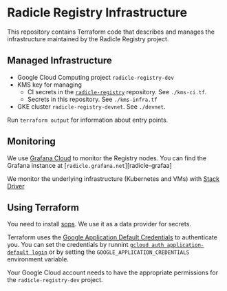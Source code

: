 Radicle Registry Infrastructure
===============================

This repository contains Terraform code that describes and manages the
infrastructure maintained by the Radicle Registry project.


Managed Infrastructure
----------------------

* Google Cloud Computing project `radicle-registry-dev`
* KMS key for managing
  * CI secrets in the [`radicle-registry`][radicle-registry] repository. See `./kms-ci.tf`.
  * Secrets in this repository. See `./kms-infra.tf`
* GKE cluster `radicle-registry-devnet`. See `./devnet`.

Run `terraform output` for information about entry points.

[radicle-registry]: https://github.com/radicle-dev/radicle-registry


Monitoring
----------

We use [Grafana Cloud][grafana-cloud] to monitor the Registry nodes. You can
find the Grafana instance at [`radicle.grafana.net`][radicle-grafaa]

We monitor the underlying infrastructure (Kubernetes and VMs) with [Stack
Driver][stack-driver]

[grafana-cloud]: https://grafana.com/orgs/radicle/api-keys
[stack-driver]: https://console.cloud.google.com/monitoring?project=radicle-registry-dev
[radicle-grafana]: https://radicle.grafana.net


Using Terraform
---------------

You need to install [sops][]. We use it as a data provider for secrets.

Terraform uses the [Google Application Default Credentials][google-adc] to
authenticate you. You can set the credentials by runnint [`gcloud auth
application-default login`][gcloud-login] or by setting the
`GOOGLE_APPLICATION_CREDENTIALS` environment variable.

Your Google Cloud account needs to have the appropriate permissions for the
`radicle-registry-dev` project.

[sops]: https://github.com/mozilla/sops
[gcloud-login]: https://cloud.google.com/sdk/gcloud/reference/auth/application-default/login
[google-adc]: https://cloud.google.com/docs/authentication/production#finding_credentials_automatically
